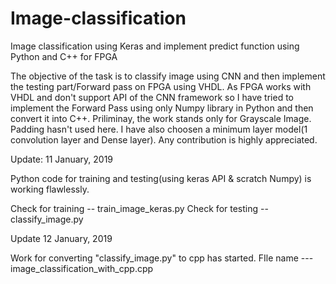 # Image-classification
Image classification using Keras and implement predict function using Python and C++ for FPGA

The objective of the task is to classify image using CNN and then implement the testing part/Forward pass on FPGA using VHDL. As FPGA works with VHDL and don't support API of the CNN framework so I have tried to implement the Forward Pass using only Numpy library in Python and then convert it into C++. Priliminay, the work stands only for Grayscale Image. Padding hasn't used here. I have also choosen a minimum layer model(1 convolution layer and Dense layer). Any contribution is highly appreciated.

Update: 11 January, 2019

Python code for training and testing(using keras API & scratch Numpy) is working flawlessly.

Check for training -- train_image_keras.py
Check for testing -- classify_image.py


Update 12 January, 2019

Work for converting "classify_image.py" to cpp has started. FIle name --- image_classification_with_cpp.cpp
